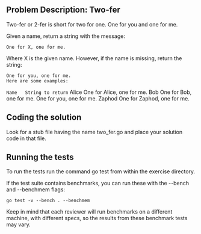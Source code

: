 Problem Description: Two-fer
---
Two-fer or 2-fer is short for two for one. One for you and one for me.

Given a name, return a string with the message:
```Text
One for X, one for me.
```

Where X is the given name.
However, if the name is missing, return the string:

```Text
One for you, one for me.
Here are some examples:
```

`Name	String to return`
Alice	One for Alice, one for me.
Bob	One for Bob, one for me.
One for you, one for me.
Zaphod	One for Zaphod, one for me.

Coding the solution
---
Look for a stub file having the name two_fer.go and place your solution code in that file.

Running the tests
---
To run the tests run the command go test from within the exercise directory.

If the test suite contains benchmarks, you can run these with the --bench and --benchmem flags:
```Golang
go test -v --bench . --benchmem
```
Keep in mind that each reviewer will run benchmarks on a different machine, with different specs, so the results from these benchmark tests may vary.